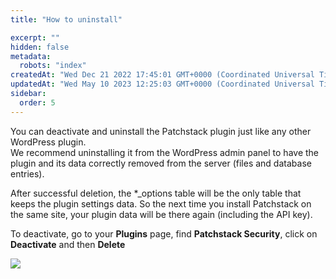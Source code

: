 ```yaml
---
title: "How to uninstall"

excerpt: ""
hidden: false
metadata: 
  robots: "index"
createdAt: "Wed Dec 21 2022 17:45:01 GMT+0000 (Coordinated Universal Time)"
updatedAt: "Wed May 10 2023 12:25:03 GMT+0000 (Coordinated Universal Time)"
sidebar:
  order: 5
---
```

You can deactivate and uninstall the Patchstack plugin just like any other WordPress plugin.  
We recommend uninstalling it from the WordPress admin panel to have the plugin and its data correctly removed from the server (files and database entries).

After successful deletion, the \*\_options table will be the only table that keeps the plugin settings data. So the next time you install Patchstack on the same site, your plugin data will be there again (including the API key).

To deactivate, go to your **Plugins** page, find **Patchstack Security**, click on **Deactivate** and then **Delete**

![](@images/6e81bdf-Patchstack_delete_plugin.jpg)
